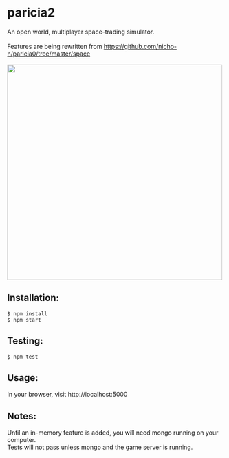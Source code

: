 # paricia2
An open world, multiplayer space-trading simulator. <br><br>
Features are being rewritten from https://github.com/nicho-n/paricia0/tree/master/space 
<br><br>
<img src="https://raw.githubusercontent.com/nicho-n/paricia/master/screenshot.png" width="500"></img>

## Installation:
```
$ npm install
$ npm start 
```

## Testing:
```
$ npm test
```

## Usage:
In your browser, visit http://localhost:5000

## Notes:
Until an in-memory feature is added, you will need mongo running on your computer. <br>
Tests will not pass unless mongo and the game server is running.

